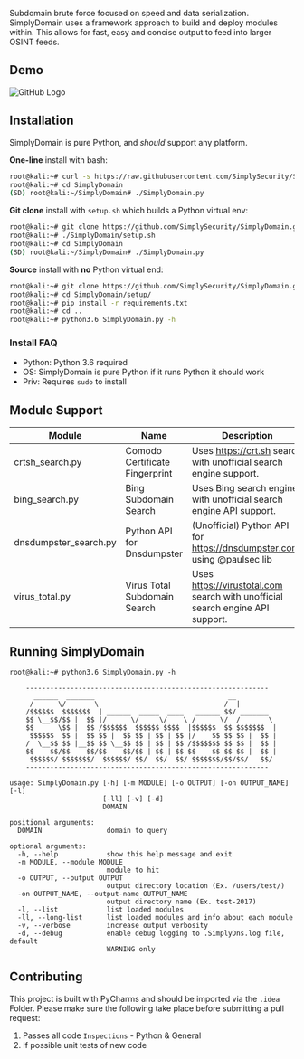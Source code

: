 Subdomain brute force focused on speed and data serialization. 
SimplyDomain uses a framework approach to build and deploy modules within. This allows
for fast, easy and concise output to feed into larger OSINT feeds.

## Demo
![GitHub Logo](https://github.com/SimplySecurity/SimplyDomain/blob/master/docs/sd-run.gif?raw=true)

## Installation
SimplyDomain is pure Python, and *should* support any platform. 

**One-line** install with bash:
```bash
root@kali:~# curl -s https://raw.githubusercontent.com/SimplySecurity/SimplyDomain/master/setup/oneline-setup.sh | bash
root@kali:~# cd SimplyDomain
(SD) root@kali:~/SimplyDomain# ./SimplyDomain.py
```

**Git clone** install with `setup.sh` which builds a Python virtual env:
```bash
root@kali:~# git clone https://github.com/SimplySecurity/SimplyDomain.git
root@kali:~# ./SimplyDomain/setup.sh
root@kali:~# cd SimplyDomain
(SD) root@kali:~/SimplyDomain# ./SimplyDomain.py
```

**Source** install with **no** Python virtual end:
```bash
root@kali:~# git clone https://github.com/SimplySecurity/SimplyDomain.git
root@kali:~# cd SimplyDomain/setup/
root@kali:~# pip install -r requirements.txt
root@kali:~# cd ..
root@kali:~# python3.6 SimplyDomain.py -h
```

### Install FAQ
* Python: Python 3.6 required
* OS: SimplyDomain is pure Python if it runs Python it should work
* Priv: Requires `sudo` to install

## Module Support

Module | Name | Description | Version
--- | --- | --- | ---
crtsh_search.py | Comodo Certificate Fingerprint | Uses https://crt.sh search with unofficial search engine support. | 1.0
bing_search.py | Bing Subdomain Search | Uses Bing search engine with unofficial search engine API support. | 1.0
dnsdumpster_search.py | Python API for Dnsdumpster | (Unofficial) Python API for https://dnsdumpster.com/ using @paulsec lib | 1.0
virus_total.py | Virus Total Subdomain Search | Uses https://virustotal.com search with unofficial search engine API support. | 1.0

## Running SimplyDomain 

```
root@kali:~# python3.6 SimplyDomain.py -h

    ------------------------------------------------------------
      ______  _______                                 __          
     /      \/       \                               /  |         
    /$$$$$$  $$$$$$$  | ______  _____  ____   ______ $$/ _______  
    $$ \__$$/$$ |  $$ |/      \/     \/    \ /      \/  /       \ 
    $$      \$$ |  $$ /$$$$$$  $$$$$$ $$$$  |$$$$$$  $$ $$$$$$$  |
     $$$$$$  $$ |  $$ $$ |  $$ $$ | $$ | $$ |/    $$ $$ $$ |  $$ |
    /  \__$$ $$ |__$$ $$ \__$$ $$ | $$ | $$ /$$$$$$$ $$ $$ |  $$ |
    $$    $$/$$    $$/$$    $$/$$ | $$ | $$ $$    $$ $$ $$ |  $$ |
     $$$$$$/ $$$$$$$/  $$$$$$/ $$/  $$/  $$/ $$$$$$$/$$/$$/   $$/ 
    ------------------------------------------------------------                                                                                              
    
usage: SimplyDomain.py [-h] [-m MODULE] [-o OUTPUT] [-on OUTPUT_NAME] [-l]
                       [-ll] [-v] [-d]
                       DOMAIN

positional arguments:
  DOMAIN                domain to query

optional arguments:
  -h, --help            show this help message and exit
  -m MODULE, --module MODULE
                        module to hit
  -o OUTPUT, --output OUTPUT
                        output directory location (Ex. /users/test/)
  -on OUTPUT_NAME, --output-name OUTPUT_NAME
                        output directory name (Ex. test-2017)
  -l, --list            list loaded modules
  -ll, --long-list      list loaded modules and info about each module
  -v, --verbose         increase output verbosity
  -d, --debug           enable debug logging to .SimplyDns.log file, default
                        WARNING only
```


## Contributing
This project is built with PyCharms and should be imported via the `.idea` Folder. Please make sure the following take place before submitting a pull request:

1. Passes all code `Inspections` - Python & General 
2. If possible unit tests of new code


